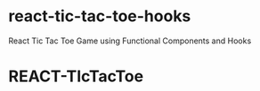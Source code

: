 # react-tic-tac-toe-hooks
React Tic Tac Toe Game using Functional Components and Hooks
# REACT-TIcTacToe
